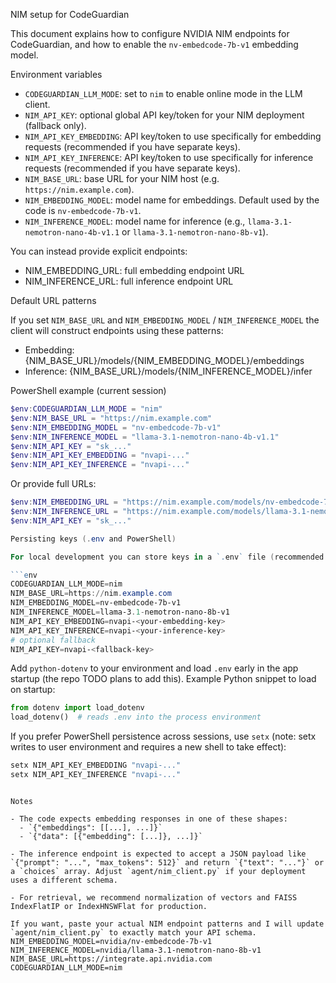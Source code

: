 ﻿NIM setup for CodeGuardian

This document explains how to configure NVIDIA NIM endpoints for CodeGuardian, and how to enable the `nv-embedcode-7b-v1` embedding model.


Environment variables

- `CODEGUARDIAN_LLM_MODE`: set to `nim` to enable online mode in the LLM client.
- `NIM_API_KEY`: optional global API key/token for your NIM deployment (fallback only).
- `NIM_API_KEY_EMBEDDING`: API key/token to use specifically for embedding requests (recommended if you have separate keys).
- `NIM_API_KEY_INFERENCE`: API key/token to use specifically for inference requests (recommended if you have separate keys).
- `NIM_BASE_URL`: base URL for your NIM host (e.g. `https://nim.example.com`).
- `NIM_EMBEDDING_MODEL`: model name for embeddings. Default used by the code is `nv-embedcode-7b-v1`.
- `NIM_INFERENCE_MODEL`: model name for inference (e.g., `llama-3.1-nemotron-nano-4b-v1.1` or `llama-3.1-nemotron-nano-8b-v1`).

You can instead provide explicit endpoints:
- NIM_EMBEDDING_URL: full embedding endpoint URL
- NIM_INFERENCE_URL: full inference endpoint URL

Default URL patterns

If you set `NIM_BASE_URL` and `NIM_EMBEDDING_MODEL` / `NIM_INFERENCE_MODEL` the client will construct endpoints using these patterns:

- Embedding: {NIM_BASE_URL}/models/{NIM_EMBEDDING_MODEL}/embeddings
- Inference: {NIM_BASE_URL}/models/{NIM_INFERENCE_MODEL}/infer

PowerShell example (current session)

```powershell
$env:CODEGUARDIAN_LLM_MODE = "nim"
$env:NIM_BASE_URL = "https://nim.example.com"
$env:NIM_EMBEDDING_MODEL = "nv-embedcode-7b-v1"
$env:NIM_INFERENCE_MODEL = "llama-3.1-nemotron-nano-4b-v1.1"
$env:NIM_API_KEY = "sk_..."
$env:NIM_API_KEY_EMBEDDING = "nvapi-..."
$env:NIM_API_KEY_INFERENCE = "nvapi-..."
```

Or provide full URLs:

```powershell
$env:NIM_EMBEDDING_URL = "https://nim.example.com/models/nv-embedcode-7b-v1/embeddings"
$env:NIM_INFERENCE_URL = "https://nim.example.com/models/llama-3.1-nemotron-nano-4b-v1.1/infer"
$env:NIM_API_KEY = "sk_..."

Persisting keys (.env and PowerShell)

For local development you can store keys in a `.env` file (recommended for dev only). Example `.env` entries:

```env
CODEGUARDIAN_LLM_MODE=nim
NIM_BASE_URL=https://nim.example.com
NIM_EMBEDDING_MODEL=nv-embedcode-7b-v1
NIM_INFERENCE_MODEL=llama-3.1-nemotron-nano-8b-v1
NIM_API_KEY_EMBEDDING=nvapi-<your-embedding-key>
NIM_API_KEY_INFERENCE=nvapi-<your-inference-key>
# optional fallback
NIM_API_KEY=nvapi-<fallback-key>
```

Add `python-dotenv` to your environment and load `.env` early in the app startup (the repo TODO plans to add this). Example Python snippet to load on startup:

```py
from dotenv import load_dotenv
load_dotenv()  # reads .env into the process environment
```

If you prefer PowerShell persistence across sessions, use `setx` (note: setx writes to user environment and requires a new shell to take effect):

```powershell
setx NIM_API_KEY_EMBEDDING "nvapi-..."
setx NIM_API_KEY_INFERENCE "nvapi-..."
```
```

Notes

- The code expects embedding responses in one of these shapes:
  - `{"embeddings": [[...], ...]}`
  - `{"data": [{"embedding": [...]}, ...]}`

- The inference endpoint is expected to accept a JSON payload like `{"prompt": "...", "max_tokens": 512}` and return `{"text": "..."}` or a `choices` array. Adjust `agent/nim_client.py` if your deployment uses a different schema.

- For retrieval, we recommend normalization of vectors and FAISS IndexFlatIP or IndexHNSWFlat for production.

If you want, paste your actual NIM endpoint patterns and I will update `agent/nim_client.py` to exactly match your API schema.
NIM_EMBEDDING_MODEL=nvidia/nv-embedcode-7b-v1
NIM_INFERENCE_MODEL=nvidia/llama-3.1-nemotron-nano-8b-v1
NIM_BASE_URL=https://integrate.api.nvidia.com
CODEGUARDIAN_LLM_MODE=nim
